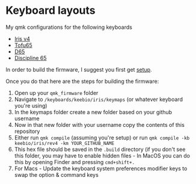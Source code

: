 # Keyboard layouts

My qmk configurations for the following keyboards

- [Iris v4](https://keeb.io/collections/split-keyboard-parts/products/iris-keyboard-split-ergonomic-keyboard)
- [Tofu65](https://kbdfans.com/collections/diy-kit/products/tofu65-custom-mechanical-keyboard-diy-kit)
- [D65](https://kbdfans.com/products/icd65-mechanical-keyboard-kit)
- [Discipline 65](https://www.cftkb.com/shop/discipline)

In order to build the firmware, I suggest you first get [setup](https://docs.qmk.fm/#/newbs_getting_started).

Once you do that here are the steps for building the firmware:

1. Open up your `qmk_firmware` folder
1. Navigate to `/keyboards/keebio/iris/keymaps` (or whatever keyboard you're using)
1. In the keymaps folder create a new folder based on your github username
1. Now in that new folder with your username copy the contents of this repository
1. Either run `qmk compile` (assuming you're setup) or run `qmk compile -kb keebio/iris/rev4 -km YOUR_GITHUB_NAME`
1. This hex file should be saved in the `.build` directory (if you don't see this folder, you may have to enable hidden files - In MacOS you can do this by opening Finder and pressing `cmd+shift+.`
1. For Macs - Update the keyboard system preferences modifier keys to swap the option & command keys
